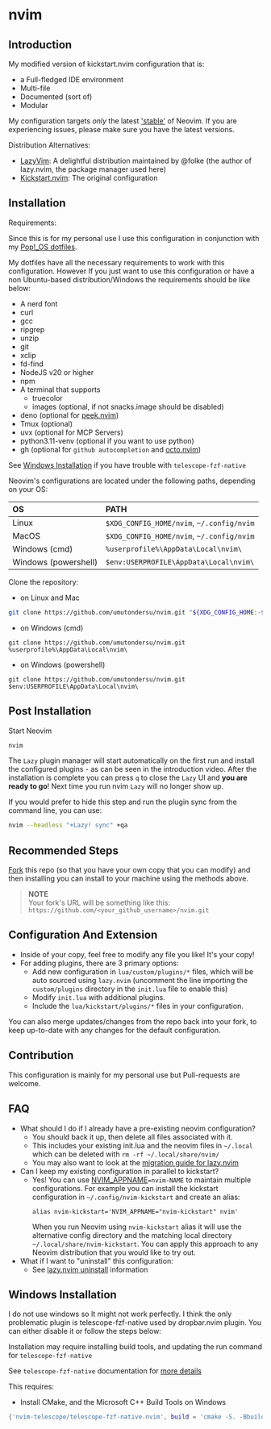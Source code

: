 # nvim

## Introduction

My modified version of kickstart.nvim configuration that is:

- a Full-fledged IDE environment
- Multi-file
- Documented (sort of)
- Modular

My configuration targets _only_ the latest ['stable'](https://github.com/neovim/neovim/releases/tag/stable) of Neovim. If you are experiencing issues, please make sure you have the latest versions.

Distribution Alternatives:

- [LazyVim](https://www.lazyvim.org/): A delightful distribution maintained by @folke (the author of lazy.nvim, the package manager used here)
- [Kickstart.nvim](https://github.com/nvim-lua/kickstart.nvim): The original configuration

## Installation

Requirements:

Since this is for my personal use I use this configuration in conjunction with my [Pop!\_OS dotfiles]('https://github.com/umutondersu/dotfiles').

My dotfiles have all the necessary requirements to work with this configuration. However If you just want to use this configuration or have a non Ubuntu-based distribution/Windows the requirements should be like below:

- A nerd font
- curl
- gcc
- ripgrep
- unzip
- git
- xclip
- fd-find
- NodeJS v20 or higher
- npm
- A terminal that supports
  - truecolor
  - images (optional, if not snacks.image should be disabled)
- deno (optional for [peek.nvim](https://github.com/toppair/peek.nvim))
- Tmux (optional)
- uvx (optional for MCP Servers)
- python3.11-venv (optional if you want to use python)
- gh (optional for `github autocompletion` and [octo.nvim](https://github.com/pwntester/octo.nvim))

See [Windows Installation](#Windows-Installation) if you have trouble with `telescope-fzf-native`

Neovim's configurations are located under the following paths, depending on your OS:

| OS                   | PATH                                      |
| :------------------- | :---------------------------------------- |
| Linux                | `$XDG_CONFIG_HOME/nvim`, `~/.config/nvim` |
| MacOS                | `$XDG_CONFIG_HOME/nvim`, `~/.config/nvim` |
| Windows (cmd)        | `%userprofile%\AppData\Local\nvim\`       |
| Windows (powershell) | `$env:USERPROFILE\AppData\Local\nvim\`    |

Clone the repository:

- on Linux and Mac

```sh
git clone https://github.com/umutondersu/nvim.git "${XDG_CONFIG_HOME:-$HOME/.config}"/nvim
```

- on Windows (cmd)

```
git clone https://github.com/umutondersu/nvim.git %userprofile%\AppData\Local\nvim\
```

- on Windows (powershell)

```
git clone https://github.com/umutondersu/nvim.git $env:USERPROFILE\AppData\Local\nvim\
```

## Post Installation

Start Neovim

```sh
nvim
```

The `Lazy` plugin manager will start automatically on the first run and install the configured plugins - as can be seen in the introduction video. After the installation is complete you can press `q` to close the `Lazy` UI and **you are ready to go**! Next time you run nvim `Lazy` will no longer show up.

If you would prefer to hide this step and run the plugin sync from the command line, you can use:

```sh
nvim --headless "+Lazy! sync" +qa
```

## Recommended Steps

[Fork](https://docs.github.com/en/get-started/quickstart/fork-a-repo) this repo (so that you have your own copy that you can modify) and then installing you can install to your machine using the methods above.

> **NOTE**  
> Your fork's URL will be something like this: `https://github.com/<your_github_username>/nvim.git`

## Configuration And Extension

- Inside of your copy, feel free to modify any file you like! It's your copy!
- For adding plugins, there are 3 primary options:
  - Add new configuration in `lua/custom/plugins/*` files, which will be auto sourced using `lazy.nvim` (uncomment the line importing the `custom/plugins` directory in the `init.lua` file to enable this)
  - Modify `init.lua` with additional plugins.
  - Include the `lua/kickstart/plugins/*` files in your configuration.

You can also merge updates/changes from the repo back into your fork, to keep up-to-date with any changes for the default configuration.

## Contribution

This configuration is mainly for my personal use but Pull-requests are welcome.

## FAQ

- What should I do if I already have a pre-existing neovim configuration?
  - You should back it up, then delete all files associated with it.
  - This includes your existing init.lua and the neovim files in `~/.local` which can be deleted with `rm -rf ~/.local/share/nvim/`
  - You may also want to look at the [migration guide for lazy.nvim](https://github.com/folke/lazy.nvim#-migration-guide)
- Can I keep my existing configuration in parallel to kickstart?
  - Yes! You can use [NVIM_APPNAME](https://neovim.io/doc/user/starting.html#%24NVIM_APPNAME)`=nvim-NAME` to maintain multiple configurations. For example you can install the kickstart configuration in `~/.config/nvim-kickstart` and create an alias:
    ```
    alias nvim-kickstart='NVIM_APPNAME="nvim-kickstart" nvim'
    ```
    When you run Neovim using `nvim-kickstart` alias it will use the alternative config directory and the matching local directory `~/.local/share/nvim-kickstart`. You can apply this approach to any Neovim distribution that you would like to try out.
- What if I want to "uninstall" this configuration:
  - See [lazy.nvim uninstall](https://github.com/folke/lazy.nvim#-uninstalling) information

## Windows Installation

I do not use windows so It might not work perfectly. I think the only problematic plugin is telescope-fzf-native used by dropbar.nvim plugin. You can either disable it or follow the steps below:

Installation may require installing build tools, and updating the run command for `telescope-fzf-native`

See `telescope-fzf-native` documentation for [more details](https://github.com/nvim-telescope/telescope-fzf-native.nvim#installation)

This requires:

- Install CMake, and the Microsoft C++ Build Tools on Windows

```lua
{'nvim-telescope/telescope-fzf-native.nvim', build = 'cmake -S. -Bbuild -DCMAKE_BUILD_TYPE=Release && cmake --build build --config Release && cmake --install build --prefix build' }
```
